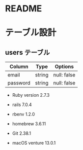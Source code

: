 # README

# テーブル設計

## users テーブル

| Column     | Type   | Options     |
| ---------- | ------ | ----------- |
| email      | string | null: false |
| password   | string | null: false |



* Ruby version 2.7.3

* rails 7.0.4

* rbenv 1.2.0

* homebrew 3.6.11

* Git 2.38.1

* macOS venture 13.0.1